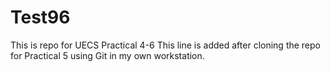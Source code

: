 # Test96
This is repo for UECS Practical 4-6
This line is added after cloning the repo for Practical 5 using Git in my own workstation.
